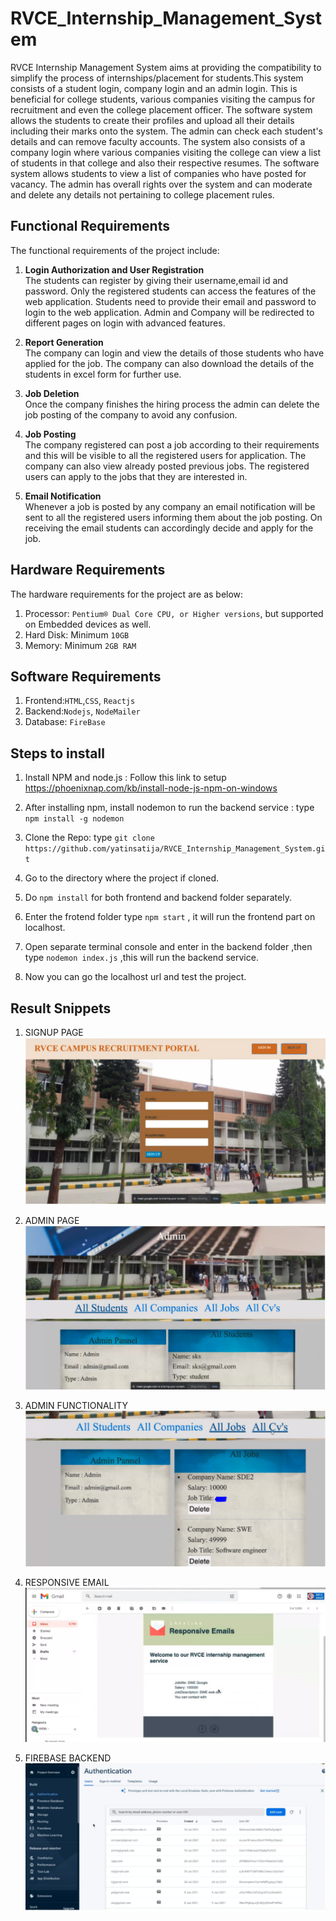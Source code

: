 # RVCE_Internship_Management_System

RVCE Internship Management System aims at providing the compatibility to simplify
the process of internships/placement for students.This system consists of a student login,
company login and an admin login. This is beneficial for college students, various companies
visiting the campus for recruitment and even the college placement officer. The software
system allows the students to create their profiles and upload all their details including their
marks onto the system. The admin can check each student's details and can remove faculty
accounts. The system also consists of a company login where various companies visiting the
college can view a list of students in that college and also their respective resumes. The
software system allows students to view a list of companies who have posted for vacancy.
The admin has overall rights over the system and can moderate and delete any details not
pertaining to college placement rules.<br/>

## Functional Requirements

The functional requirements of the project include:<br/>

1. <b>Login Authorization and User Registration</b><br/>
   The students can register by giving their username,email id and password. Only the
   registered students can access the features of the web application. Students need to
   provide their email and password to login to the web application. Admin and Company
   will be redirected to different pages on login with advanced features.

2. <b>Report Generation</b><br/>
   The company can login and view the details of those students who have applied for the
   job. The company can also download the details of the students in excel form for further
   use.

3. <b>Job Deletion</b><br/>
   Once the company finishes the hiring process the admin can delete the job posting of the
   company to avoid any confusion.

4. <b>Job Posting</b><br/>
   The company registered can post a job according to their requirements and this will be
   visible to all the registered users for application. The company can also view already
   posted previous jobs. The registered users can apply to the jobs that they are interested in.

5. <b>Email Notification</b><br/>
   Whenever a job is posted by any company an email notification will be sent to all the
   registered users informing them about the job posting. On receiving the email students
   can accordingly decide and apply for the job.

## Hardware Requirements

The hardware requirements for the project are as below:

1. Processor: `Pentium® Dual Core CPU, or Higher versions`, but supported on
   Embedded devices as well.
2. Hard Disk: Minimum `10GB`
3. Memory: Minimum `2GB RAM`

## Software Requirements

1. Frontend:`HTML`,`CSS`, `Reactjs`
2. Backend:`Nodejs`, `NodeMailer`
3. Database: `FireBase`

## Steps to install

1. Install NPM and node.js : Follow this link to setup https://phoenixnap.com/kb/install-node-js-npm-on-windows

2. After installing npm, install nodemon to run the backend service : type `npm install -g nodemon`

3. Clone the Repo: type `git clone https://github.com/yatinsatija/RVCE_Internship_Management_System.git`

4. Go to the directory where the project if cloned.

5. Do `npm install` for both frontend and backend folder separately.

6. Enter the frotend folder type `npm start` , it will run the frontend part on localhost.

7. Open separate terminal console and enter in the backend folder ,then type `nodemon index.js` ,this will run the backend service.

8. Now you can go the localhost url and test the project.

## Result Snippets

1. SIGNUP PAGE
   ![alt text](https://github.com/yatinsatija/RVCE_Internship_Management_System/blob/main/resultSnippets/SignUp.png)

2. ADMIN PAGE
   ![alt text](https://github.com/yatinsatija/RVCE_Internship_Management_System/blob/main/resultSnippets/AdminPortal.png)

3. ADMIN FUNCTIONALITY
   ![alt text](https://github.com/yatinsatija/RVCE_Internship_Management_System/blob/main/resultSnippets/AdminFunctionality.png)

4. RESPONSIVE EMAIL
   ![alt text](https://github.com/yatinsatija/RVCE_Internship_Management_System/blob/main/resultSnippets/ResponsiveEmails.png)

5. FIREBASE BACKEND
   ![alt text](https://github.com/yatinsatija/RVCE_Internship_Management_System/blob/main/resultSnippets/backend.png)
